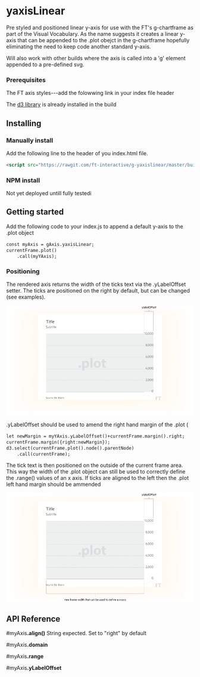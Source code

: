 # yaxisLinear

Pre styled and positioned linear y-axis for use with the FT's g-chartframe as part of the Visual Vocabulary. As the name suggests it creates a linear y-axis that can be appended to the .plot obejct in the g-chartframe hopefully eliminating the need to keep code another standard y-axis.

Will also work with other builds where the axis is called into a 'g' element appended to a pre-defined svg.



### Prerequisites
The FT axis styles---add the folowwing link in your index file header

The [d3 library](https://d3js.org/) is already installed in the build

## Installing
### Manually install

Add the following line to the header of you index.html file.

``` html
<script src="https://rawgit.com/ft-interactive/g-yaxislinear/master/build/g-yaxislinear.js"> </script>

```


### NPM install
Not yet deployed untill fully testedi

## Getting started
Add the following code to your index.js to append a default y-axis to the .plot object

```
const myAxis = gAxis.yaxisLinear;
currentFrame.plot()
	.call(myYAxis);
```
### Positioning
The rendered axis returns the width of the ticks text via the .yLabelOffset setter. The ticks are positioned on the right by default, but can be changed (see examples).

![alt tag](https://github.com/ft-interactive/g-yaxislinear/blob/master/images/initialPlot.png)

.yLabelOffset should be used to amend the right hand margin of the .plot (

```
let newMargin = myYAxis.yLabelOffset()+currentFrame.margin().right;
currentFrame.margin({right:newMargin});
d3.select(currentFrame.plot().node().parentNode)
	.call(currentFrame);
```

The tick text is then positioned on the outside of the current frame area. This way the width of the .plot object can still be used to correctly define the .range() values of an x axis. If ticks are aligned to the left then the .plot left hand margin should be ammended

![alt tag](https://github.com/ft-interactive/g-yaxislinear/blob/master/images/amendedPlot.png)


## API Reference

#myAxis<b>.align()</b>
String expected. Set to "right" by default

#myAxis<b>.domain</b>

#myAxis<b>.range</b>

#myAxis<b>.yLabelOffset</b>



